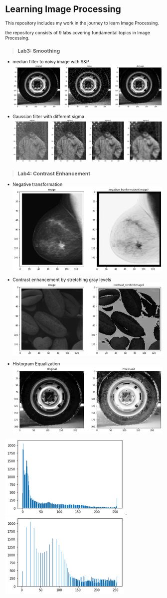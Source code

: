 # Learning Image Processing
This repository includes my work in the journey to learn Image Processing.

the repository consists of 9 labs covering fundamental topics in Image Processing.

> ### Lab3: Smoothing
- median filter to noisy image with S&P
![Median filter applied to salt and pepper noise](/Lab-03-Smoothing-STD/median.png)

- Gaussian filter with different sigma 
 ![Gaussian filter applied to salt and pepper noise](/Lab-03-Smoothing-STD/gaussian.png)
 
 > ### Lab4: Contrast Enhancement
- Negative transformation
![Image Negative transformation](/Lab04-ContrastEnhancement-std/negative.png)

- Contrast enhancement by stretching gray levels 
 ![Contrast enhancement stretching gray levels](/Lab04-ContrastEnhancement-std/contrast_stretch.png)
 
 - Histogram Equalization 
 ![Histogram Equalization](/Lab04-ContrastEnhancement-std/hist_equalization.png)
 
 ![Histogram Equalization](/Lab04-ContrastEnhancement-std/hist_before.png) - ![Histogram Equalization](/Lab04-ContrastEnhancement-std/hist_after.png)

